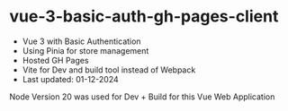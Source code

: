 # vue-3-basic-auth-gh-pages-client

- Vue 3 with Basic Authentication 
- Using Pinia for store management
- Hosted GH Pages
- Vite for Dev and build tool instead of Webpack
- Last updated: 01-12-2024

Node Version 20 was used for Dev + Build for this Vue Web Application
